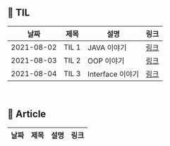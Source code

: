 <br/>

## 📌 TIL

|날짜|제목|설명|링크|
|---|---|------------|---|
|2021-08-02|TIL 1|JAVA 이야기|[링크](https://velog.io/@ljo_0920/TIL-1-JAVA-%EC%9D%B4%EC%95%BC%EA%B8%B0)|
|2021-08-03|TIL 2|OOP 이야기|[링크](https://velog.io/@ljo_0920/TIL-2-OOP-%EC%9D%B4%EC%95%BC%EA%B8%B0)|
|2021-08-04|TIL 3|Interface 이야기|[링크](https://velog.io/@ljo_0920/TIL-3-Interface-%EC%9D%B4%EC%95%BC%EA%B8%B0)|
<br/>

## 📌 Article
|날짜|제목|설명|링크|
|---|---|------------|---|
